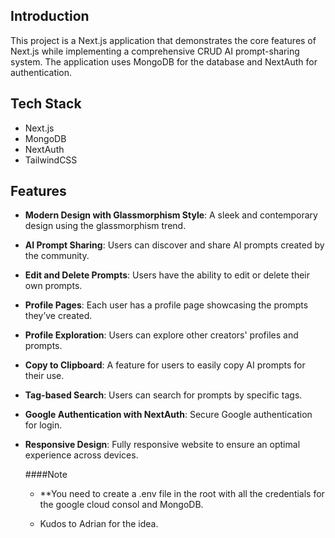 

## Introduction

This project is a Next.js application that demonstrates the core features of Next.js while implementing a comprehensive CRUD AI prompt-sharing system. The application uses MongoDB for the database and NextAuth for authentication.


## Tech Stack

- Next.js
- MongoDB
- NextAuth
- TailwindCSS

## Features

- **Modern Design with Glassmorphism Style**: A sleek and contemporary design using the glassmorphism trend.
- **AI Prompt Sharing**: Users can discover and share AI prompts created by the community.
- **Edit and Delete Prompts**: Users have the ability to edit or delete their own prompts.
- **Profile Pages**: Each user has a profile page showcasing the prompts they’ve created.
- **Profile Exploration**: Users can explore other creators' profiles and prompts.
- **Copy to Clipboard**: A feature for users to easily copy AI prompts for their use.
- **Tag-based Search**: Users can search for prompts by specific tags.
- **Google Authentication with NextAuth**: Secure Google authentication for login.
- **Responsive Design**: Fully responsive website to ensure an optimal experience across devices.

  ####Note
  - **You need to create a .env file in the root with all the credentials for the google cloud consol and MongoDB.
 
  - Kudos to Adrian for the idea.
